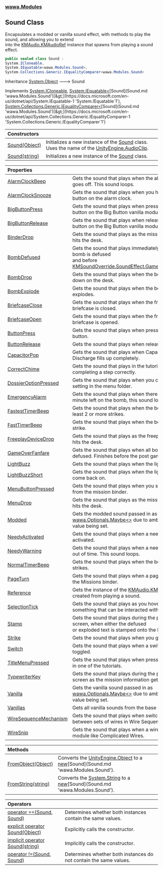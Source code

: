 ### [wawa.Modules](wawa.Modules.md 'wawa.Modules')

## Sound Class

Encapsulates a modded or vanilla sound effect, with methods to play the sound, and allowing you to extend  
into the [KMAudio.KMAudioRef](https://docs.microsoft.com/en-us/dotnet/api/KMAudio.KMAudioRef 'KMAudio.KMAudioRef') instance that spawns from playing a sound effect.

```csharp
public sealed class Sound :
System.ICloneable,
System.IEquatable<wawa.Modules.Sound>,
System.Collections.Generic.IEqualityComparer<wawa.Modules.Sound>
```

Inheritance [System.Object](https://docs.microsoft.com/en-us/dotnet/api/System.Object 'System.Object') &#129106; Sound

Implements [System.ICloneable](https://docs.microsoft.com/en-us/dotnet/api/System.ICloneable 'System.ICloneable'), [System.IEquatable&lt;](https://docs.microsoft.com/en-us/dotnet/api/System.IEquatable-1 'System.IEquatable`1')[Sound](Sound.md 'wawa.Modules.Sound')[&gt;](https://docs.microsoft.com/en-us/dotnet/api/System.IEquatable-1 'System.IEquatable`1'), [System.Collections.Generic.IEqualityComparer&lt;](https://docs.microsoft.com/en-us/dotnet/api/System.Collections.Generic.IEqualityComparer-1 'System.Collections.Generic.IEqualityComparer`1')[Sound](Sound.md 'wawa.Modules.Sound')[&gt;](https://docs.microsoft.com/en-us/dotnet/api/System.Collections.Generic.IEqualityComparer-1 'System.Collections.Generic.IEqualityComparer`1')

| Constructors | |
| :--- | :--- |
| [Sound(Object)](Sound..ctor(Object).md 'wawa.Modules.Sound.Sound(Object)') | Initializes a new instance of the [Sound](Sound.md 'wawa.Modules.Sound') class. Uses the name of the [UnityEngine.AudioClip](https://docs.microsoft.com/en-us/dotnet/api/UnityEngine.AudioClip 'UnityEngine.AudioClip'). |
| [Sound(string)](Sound..ctor(string).md 'wawa.Modules.Sound.Sound(string)') | Initializes a new instance of the [Sound](Sound.md 'wawa.Modules.Sound') class. |

| Properties | |
| :--- | :--- |
| [AlarmClockBeep](Sound.AlarmClockBeep.md 'wawa.Modules.Sound.AlarmClockBeep') | Gets the sound that plays when the alarm clock goes off. This sound loops. |
| [AlarmClockSnooze](Sound.AlarmClockSnooze.md 'wawa.Modules.Sound.AlarmClockSnooze') | Gets the sound that plays when you hit snooze button on the alarm clock. |
| [BigButtonPress](Sound.BigButtonPress.md 'wawa.Modules.Sound.BigButtonPress') | Gets the sound that plays when pressing down the button on the Big Button vanilla module. |
| [BigButtonRelease](Sound.BigButtonRelease.md 'wawa.Modules.Sound.BigButtonRelease') | Gets the sound that plays when releasing the button on the Big Button vanilla module. |
| [BinderDrop](Sound.BinderDrop.md 'wawa.Modules.Sound.BinderDrop') | Gets the sound that plays as the mission binder hits the desk. |
| [BombDefused](Sound.BombDefused.md 'wawa.Modules.Sound.BombDefused') | Gets the sound that plays immediately after a bomb is defused<br/>and before [KMSoundOverride.SoundEffect.GameOverFanfare](https://docs.microsoft.com/en-us/dotnet/api/KMSoundOverride.SoundEffect.GameOverFanfare 'KMSoundOverride.SoundEffect.GameOverFanfare'). |
| [BombDrop](Sound.BombDrop.md 'wawa.Modules.Sound.BombDrop') | Gets the sound that plays when the bomb is set down on the desk. |
| [BombExplode](Sound.BombExplode.md 'wawa.Modules.Sound.BombExplode') | Gets the sound that plays when the bomb explodes. |
| [BriefcaseClose](Sound.BriefcaseClose.md 'wawa.Modules.Sound.BriefcaseClose') | Gets the sound that plays when the freeplay briefcase is closed. |
| [BriefcaseOpen](Sound.BriefcaseOpen.md 'wawa.Modules.Sound.BriefcaseOpen') | Gets the sound that plays when the freeplay briefcase is opened. |
| [ButtonPress](Sound.ButtonPress.md 'wawa.Modules.Sound.ButtonPress') | Gets the sound that plays when pressing down a button. |
| [ButtonRelease](Sound.ButtonRelease.md 'wawa.Modules.Sound.ButtonRelease') | Gets the sound that plays when releasing a button. |
| [CapacitorPop](Sound.CapacitorPop.md 'wawa.Modules.Sound.CapacitorPop') | Gets the sound that plays when Capacitor Discharge fills up completely. |
| [CorrectChime](Sound.CorrectChime.md 'wawa.Modules.Sound.CorrectChime') | Gets the sound that plays in the tutorial for completing a step correctly. |
| [DossierOptionPressed](Sound.DossierOptionPressed.md 'wawa.Modules.Sound.DossierOptionPressed') | Gets the sound that plays when you change a setting in the menu folder. |
| [EmergencyAlarm](Sound.EmergencyAlarm.md 'wawa.Modules.Sound.EmergencyAlarm') | Gets the sound that plays when there is less than a minute left on the bomb, this sound loops. |
| [FastestTimerBeep](Sound.FastestTimerBeep.md 'wawa.Modules.Sound.FastestTimerBeep') | Gets the sound that plays when the bomb has at least 2 or more strikes. |
| [FastTimerBeep](Sound.FastTimerBeep.md 'wawa.Modules.Sound.FastTimerBeep') | Gets the sound that plays when the bomb has 1 strike. |
| [FreeplayDeviceDrop](Sound.FreeplayDeviceDrop.md 'wawa.Modules.Sound.FreeplayDeviceDrop') | Gets the sound that plays as the freeplay briefcase hits the desk. |
| [GameOverFanfare](Sound.GameOverFanfare.md 'wawa.Modules.Sound.GameOverFanfare') | Gets the sound that plays when all bombs are defused. Finishes before the post game screen. |
| [LightBuzz](Sound.LightBuzz.md 'wawa.Modules.Sound.LightBuzz') | Gets the sound that plays when the lights go out. |
| [LightBuzzShort](Sound.LightBuzzShort.md 'wawa.Modules.Sound.LightBuzzShort') | Gets the sound that plays when the lights start to come back on. |
| [MenuButtonPressed](Sound.MenuButtonPressed.md 'wawa.Modules.Sound.MenuButtonPressed') | Gets the sound that plays when you start a mission from the mission binder. |
| [MenuDrop](Sound.MenuDrop.md 'wawa.Modules.Sound.MenuDrop') | Gets the sound that plays as the mission folder hits the desk. |
| [Modded](Sound.Modded.md 'wawa.Modules.Sound.Modded') | Gets the modded sound passed in as [wawa.Optionals.Maybe&lt;&gt;](https://docs.microsoft.com/en-us/dotnet/api/wawa.Optionals.Maybe-1 'wawa.Optionals.Maybe`1') due to ambiguity in this value being set. |
| [NeedyActivated](Sound.NeedyActivated.md 'wawa.Modules.Sound.NeedyActivated') | Gets the sound that plays when a needy gets activated. |
| [NeedyWarning](Sound.NeedyWarning.md 'wawa.Modules.Sound.NeedyWarning') | Gets the sound that plays when a needy is running out of time. This sound loops. |
| [NormalTimerBeep](Sound.NormalTimerBeep.md 'wawa.Modules.Sound.NormalTimerBeep') | Gets the sound that plays when the bomb has no strikes. |
| [PageTurn](Sound.PageTurn.md 'wawa.Modules.Sound.PageTurn') | Gets the sound that plays when a page is turned in the Missions binder. |
| [Reference](Sound.Reference.md 'wawa.Modules.Sound.Reference') | Gets the instance of the [KMAudio.KMAudioRef](https://docs.microsoft.com/en-us/dotnet/api/KMAudio.KMAudioRef 'KMAudio.KMAudioRef') created from playing a sound. |
| [SelectionTick](Sound.SelectionTick.md 'wawa.Modules.Sound.SelectionTick') | Gets the sound that plays as you hover over something that can be interacted with. |
| [Stamp](Sound.Stamp.md 'wawa.Modules.Sound.Stamp') | Gets the sound that plays during the post game screen, when either the defused<br/>or exploded text is stamped onto the binder. |
| [Strike](Sound.Strike.md 'wawa.Modules.Sound.Strike') | Gets the sound that plays when you get a strike. |
| [Switch](Sound.Switch.md 'wawa.Modules.Sound.Switch') | Gets the sound that plays when a switch is toggled. |
| [TitleMenuPressed](Sound.TitleMenuPressed.md 'wawa.Modules.Sound.TitleMenuPressed') | Gets the sound that plays when pressing a button in one of the tutorials. |
| [TypewriterKey](Sound.TypewriterKey.md 'wawa.Modules.Sound.TypewriterKey') | Gets the sound that plays during the post game screen as the mission information gets typed out. |
| [Vanilla](Sound.Vanilla.md 'wawa.Modules.Sound.Vanilla') | Gets the vanilla sound passed in as [wawa.Optionals.Maybe&lt;&gt;](https://docs.microsoft.com/en-us/dotnet/api/wawa.Optionals.Maybe-1 'wawa.Optionals.Maybe`1') due to ambiguity in this value being set. |
| [Vanillas](Sound.Vanillas.md 'wawa.Modules.Sound.Vanillas') | Gets all vanilla sounds from the base game. |
| [WireSequenceMechanism](Sound.WireSequenceMechanism.md 'wawa.Modules.Sound.WireSequenceMechanism') | Gets the sound that plays when switching between sets of wires in Wire Sequence. |
| [WireSnip](Sound.WireSnip.md 'wawa.Modules.Sound.WireSnip') | Gets the sound that plays when a wire is cut on a module like Complicated Wires. |

| Methods | |
| :--- | :--- |
| [FromObject(Object)](Sound.FromObject(Object).md 'wawa.Modules.Sound.FromObject(Object)') | Converts the [UnityEngine.Object](https://docs.microsoft.com/en-us/dotnet/api/UnityEngine.Object 'UnityEngine.Object') to a [new](https://docs.microsoft.com/en-us/dotnet/csharp/language-reference/keywords/new 'https://docs.microsoft.com/en-us/dotnet/csharp/language-reference/keywords/new')[Sound](Sound.md 'wawa.Modules.Sound'). |
| [FromString(string)](Sound.FromString(string).md 'wawa.Modules.Sound.FromString(string)') | Converts the [System.String](https://docs.microsoft.com/en-us/dotnet/api/System.String 'System.String') to a [new](https://docs.microsoft.com/en-us/dotnet/csharp/language-reference/keywords/new 'https://docs.microsoft.com/en-us/dotnet/csharp/language-reference/keywords/new')[Sound](Sound.md 'wawa.Modules.Sound'). |

| Operators | |
| :--- | :--- |
| [operator ==(Sound, Sound)](Sound.op_Equality(Sound,Sound).md 'wawa.Modules.Sound.op_Equality(wawa.Modules.Sound, wawa.Modules.Sound)') | Determines whether both instances contain the same values. |
| [explicit operator Sound(Object)](Sound.Sound(Object).md 'wawa.Modules.Sound.op_Explicit wawa.Modules.Sound(Object)') | Explicitly calls the constructor. |
| [implicit operator Sound(string)](Sound.Sound(string).md 'wawa.Modules.Sound.op_Implicit wawa.Modules.Sound(string)') | Implicitly calls the constructor. |
| [operator !=(Sound, Sound)](Sound.op_Inequality(Sound,Sound).md 'wawa.Modules.Sound.op_Inequality(wawa.Modules.Sound, wawa.Modules.Sound)') | Determines whether both instances do not contain the same values. |
